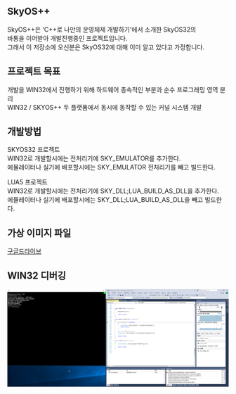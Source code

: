 SkyOS++
----------------

SkyOS\++은 'C++로 나만의 운영체제 개발하기'에서 소개한 SkyOS32의  
바통을 이어받아 개발진행중인 프로젝트입니다.  
그래서 이 저장소에 오신분은 SkyOS32에 대해 이미 알고 있다고 가정합니다.  

프로젝트 목표
-------

개발을 WIN32에서 진행하기 위해 하드웨어 종속적인 부분과 순수 프로그래밍 영역 분리  
WIN32 / SKYOS++ 두 플랫폼에서 동시에 동작할 수 있는 커널 시스템 개발  

개발방법
-------
SKYOS32 프로젝트  
WIN32로 개발할시에는 전처리기에 SKY_EMULATOR를 추가한다.  
에뮬레이터나 실기에 배포할시에는 SKY_EMULATOR 전처리기를 빼고 빌드한다.  

LUA5 프로젝트  
WIN32로 개발할시에는 전처리기에 SKY_DLL;LUA_BUILD_AS_DLL을 추가한다.  
에뮬레이터나 실기에 배포할시에는 SKY_DLL;LUA_BUILD_AS_DLL을 빼고 빌드한다.  

가상 이미지 파일
-------
[구글드라이브](https://drive.google.com/drive/folders/1uq7IkAAjByu1663FjnKhTRfYMb0CV8Or?usp=sharing)

WIN32 디버깅
-------
![Alt text](./Img/win32_dev.jpg)